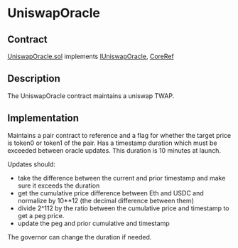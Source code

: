 # UniswapOracle

## Contract

[UniswapOracle.sol](https://github.com/fei-protocol/fei-protocol-core/blob/master/contracts/oracle/UniswapOracle.sol) implements [IUniswapOracle](https://github.com/fei-protocol/fei-protocol-core/wiki/IUniswapOracle), [CoreRef](https://github.com/fei-protocol/fei-protocol-core/wiki/CoreRef)

## Description

The UniswapOracle contract maintains a uniswap TWAP.

## Implementation

Maintains a pair contract to reference and a flag for whether the target price is token0 or token1 of the pair. Has a timestamp duration which must be exceeded between oracle updates. This duration is 10 minutes at launch.

Updates should:

* take the difference between the current and prior timestamp and make sure it exceeds the duration
* get the cumulative price difference between Eth and USDC and normalize by 10\*\*12 \(the decimal difference between them\)
* divide 2^112 by the ratio between the cumulative price and timestamp to get a peg price.
* update the peg and prior cumulative and timestamp

The governor can change the duration if needed.

